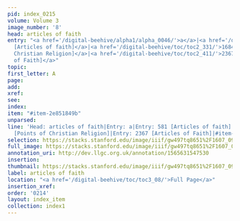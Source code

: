```yaml
---
pid: index_0215
volume: Volume 3
image_number: '8'
head: articles of faith
entry: "<a href='/digital-beehive/alpha1/alpha_0046/'>a</a>|<a href='/digital-beehive/toc/toc2_134/'>581
  [Articles of faith]</a>|<a href='/digital-beehive/toc/toc2_331/'>1684 [Points of
  Christian Religion]</a>|<a href='/digital-beehive/toc/toc2_411/'>2367 [Articles
  of Faith]</a>"
topic: 
first_letter: A
page: 
add: 
xref: 
see: 
index: 
item: "#item-2e851849b"
unparsed: 
line: 'Head: articles of faith|Entry: a|Entry: 581 [Articles of faith]|Entry: 1684
  [Points of Christian Religion]|Entry: 2367 [Articles of Faith]|#item-2e851849b'
selection: https://stacks.stanford.edu/image/iiif/gw497tq8651%2F1607_0951/1797,1608,712,178/full/0/default.jpg
full_image: https://stacks.stanford.edu/image/iiif/gw497tq8651%2F1607_0951/full/full/0/default.jpg
annotation_uri: http://dev.llgc.org.uk/annotation/1565631547530
insertion: 
thumbnail: https://stacks.stanford.edu/image/iiif/gw497tq8651%2F1607_0951/1797,1608,712,178/150,/0/default.jpg
label: articles of faith
location: "<a href='/digital-beehive/toc/toc3_08/'>Full Page</a>"
insertion_xref: 
order: '0214'
layout: index_item
collection: index1
---
```

